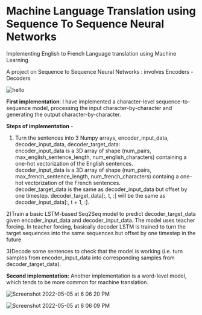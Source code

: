 # Machine Language Translation using Sequence To Sequence Neural Networks <br />
Implementing English to French Language translation using Machine Learning <br />

A project on Sequence to Sequence Neural Networks : involves Encoders - Decoders <br />


![hello](https://user-images.githubusercontent.com/65984649/167022486-6298f099-4292-4d59-92cb-5b6fd526a55f.jpeg)

**First implementation**: I have implemented a character-level sequence-to-sequence model, processing the input character-by-character and generating the output character-by-character.  <br />

**Steps of implementation** - <br />
1) Turn the sentences into 3 Numpy arrays, encoder_input_data, decoder_input_data, decoder_target_data: <br />
encoder_input_data is a 3D array of shape (num_pairs, max_english_sentence_length, num_english_characters) containing a one-hot vectorization of the English sentences.  <br />
decoder_input_data is a 3D array of shape (num_pairs, max_french_sentence_length, num_french_characters) containg a one-hot vectorization of the French sentences. <br />
decoder_target_data is the same as decoder_input_data but offset by one timestep. decoder_target_data[:, t, :] will be the same as decoder_input_data[:, t + 1, :]. <br />

2)Train a basic LSTM-based Seq2Seq model to predict decoder_target_data given encoder_input_data and decoder_input_data. The model uses teacher forcing. In teacher forcing, basically decoder LSTM is trained to turn the target sequences into the same sequences but offset by one timestep in the future <br />

3)Decode some sentences to check that the model is working (i.e. turn samples from encoder_input_data into corresponding samples from decoder_target_data).

**Second implementation:** Another implementation is a word-level model, which tends to be more common for machine translation.  <br />


![Screenshot 2022-05-05 at 6 06 20 PM](https://user-images.githubusercontent.com/65984649/167033302-9c10c9e0-e5b9-4093-828f-8edf6dbf1f61.png)


![Screenshot 2022-05-05 at 6 06 09 PM](https://user-images.githubusercontent.com/65984649/167033336-4eb51e80-e033-4e00-94bb-88836e94e6e9.png)
